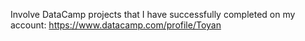 Involve DataCamp projects that I have successfully completed on my account:
https://www.datacamp.com/profile/Toyan

